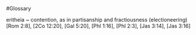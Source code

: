 #Glossary


eritheia ~ contention, as in partisanship and fractiousness (electioneering)
	[Rom 2:8], [2Co 12:20], [Gal 5:20], [Phl 1:16], [Phl 2:3], [Jas 3:14], [Jas 3:16]
